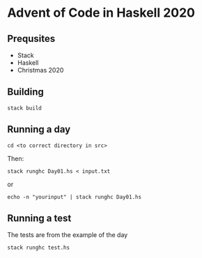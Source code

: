 # Advent of Code in Haskell 2020

## Prequsites

- Stack
- Haskell
- Christmas 2020

## Building

`stack build`

## Running a day

    cd <to correct directory in src>

Then:

    stack runghc Day01.hs < input.txt

or

    echo -n "yourinput" | stack runghc Day01.hs

## Running a test

The tests are from the example of the day

    stack runghc test.hs
